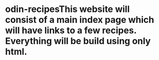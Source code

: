 # odin-recipesThis website will consist of a main index page which will have links to a few recipes. Everything will be build using only html.
